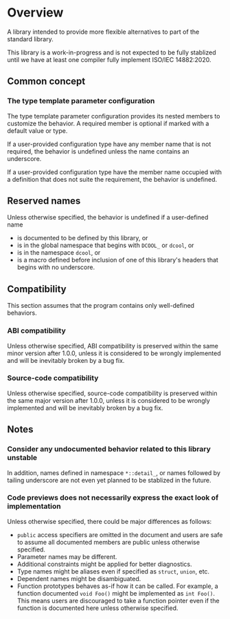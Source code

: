 # Overview

A library intended to provide more flexible alternatives to part of the standard library.

This library is a work-in-progress and is not expected to be fully stablized until we have at least one compiler fully implement ISO/IEC 14882:2020.

## Common concept

### The type template parameter configuration

The type template parameter configuration provides its nested members to customize the behavior. A required member is optional if marked with a default value or type.

If a user-provided configuration type have any member name that is not required, the behavior is undefined unless the name contains an underscore.

If a user-provided configuration type have the member name occupied with a definition that does not suite the requirement, the behavior is undefined.

## Reserved names

Unless otherwise specified, the behavior is undefined if a user-defined name

- is documented to be defined by this library, or
- is in the global namespace that begins with `DCOOL_` or `dcool`, or
- is in the namespace `dcool`, or
- is a macro defined before inclusion of one of this library's headers that begins with no underscore.

## Compatibility

This section assumes that the program contains only well-defined behaviors.

### ABI compatibility

Unless otherwise specified, ABI compatibility is preserved within the same minor version after 1.0.0, unless it is considered to be wrongly implemented and will be inevitably broken by a bug fix.

### Source-code compatibility

Unless otherwise specified, source-code compatibility is preserved within the same major version after 1.0.0, unless it is considered to be wrongly implemented and will be inevitably broken by a bug fix.

## Notes

### Consider any undocumented behavior related to this library unstable

In addition, names defined in namespace `*::detail_`, or names followed by tailing underscore are not even yet planned to be stablized in the future.

### Code previews does not necessarily express the exact look of implementation

Unless otherwise specified, there could be major differences as follows:

- `public` access specifiers are omitted in the document and users are safe to assume all documented members are public unless otherwise specified.
- Parameter names may be different.
- Additional constraints might be applied for better diagnostics.
- Type names might be aliases even if specified as `struct`, `union`, etc.
- Dependent names might be disambiguated.
- Function prototypes behaves as-if how it can be called. For example, a function documented `void Foo()` might be implemented as `int Foo()`. This means users are discouraged to take a function pointer even if the function is documented here unless otherwise specified.

